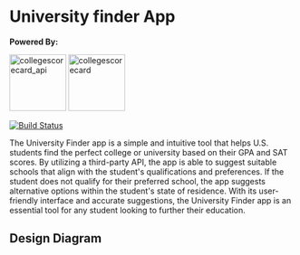# University finder App

**Powered By:**

<img width="100" alt="collegescorecard_api" src="https://collegescorecard.ed.gov/img/US-DeptOfEducation-Seal.png">

<img width="100" alt="collegescorecard" src="https://edprepmatters.net/wp-content/uploads/2019/12/college-scorecard-e1575400246380.png">

[![Build Status](https://travis-ci.org/joemccann/dillinger.svg?branch=master)](https://travis-ci.org/joemccann/dillinger)

The University Finder app is a simple and intuitive tool that helps U.S. students find the perfect college or university based on their GPA and SAT scores. By utilizing a third-party API, the app is able to suggest suitable schools that align with the student's qualifications and preferences. If the student does not qualify for their preferred school, the app suggests alternative options within the student's state of residence. With its user-friendly interface and accurate suggestions, the University Finder app is an essential tool for any student looking to further their education.

## Design Diagram
